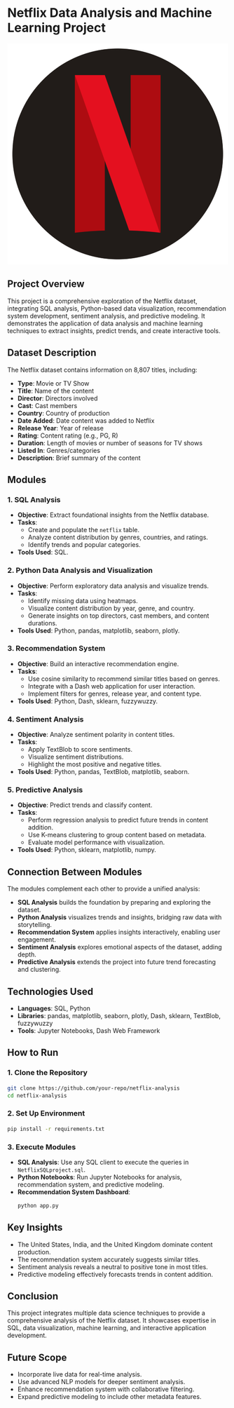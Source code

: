 # Netflix Data Analysis and Machine Learning Project

![Netflix Logo](https://github.com/Neeraj-Kondaveeti/Data-Analysis-Projects/blob/main/Netflix_Analysis_Project/Netflix-Logo.webp)

## Project Overview
This project is a comprehensive exploration of the Netflix dataset, integrating SQL analysis, Python-based data visualization, recommendation system development, sentiment analysis, and predictive modeling. It demonstrates the application of data analysis and machine learning techniques to extract insights, predict trends, and create interactive tools.

## Dataset Description
The Netflix dataset contains information on 8,807 titles, including:
- **Type**: Movie or TV Show
- **Title**: Name of the content
- **Director**: Directors involved
- **Cast**: Cast members
- **Country**: Country of production
- **Date Added**: Date content was added to Netflix
- **Release Year**: Year of release
- **Rating**: Content rating (e.g., PG, R)
- **Duration**: Length of movies or number of seasons for TV shows
- **Listed In**: Genres/categories
- **Description**: Brief summary of the content

## Modules

### 1. SQL Analysis
- **Objective**: Extract foundational insights from the Netflix database.
- **Tasks**:
  - Create and populate the `netflix` table.
  - Analyze content distribution by genres, countries, and ratings.
  - Identify trends and popular categories.
- **Tools Used**: SQL.

### 2. Python Data Analysis and Visualization
- **Objective**: Perform exploratory data analysis and visualize trends.
- **Tasks**:
  - Identify missing data using heatmaps.
  - Visualize content distribution by year, genre, and country.
  - Generate insights on top directors, cast members, and content durations.
- **Tools Used**: Python, pandas, matplotlib, seaborn, plotly.

### 3. Recommendation System
- **Objective**: Build an interactive recommendation engine.
- **Tasks**:
  - Use cosine similarity to recommend similar titles based on genres.
  - Integrate with a Dash web application for user interaction.
  - Implement filters for genres, release year, and content type.
- **Tools Used**: Python, Dash, sklearn, fuzzywuzzy.

### 4. Sentiment Analysis
- **Objective**: Analyze sentiment polarity in content titles.
- **Tasks**:
  - Apply TextBlob to score sentiments.
  - Visualize sentiment distributions.
  - Highlight the most positive and negative titles.
- **Tools Used**: Python, pandas, TextBlob, matplotlib, seaborn.

### 5. Predictive Analysis
- **Objective**: Predict trends and classify content.
- **Tasks**:
  - Perform regression analysis to predict future trends in content addition.
  - Use K-means clustering to group content based on metadata.
  - Evaluate model performance with visualization.
- **Tools Used**: Python, sklearn, matplotlib, numpy.

## Connection Between Modules
The modules complement each other to provide a unified analysis:
- **SQL Analysis** builds the foundation by preparing and exploring the dataset.
- **Python Analysis** visualizes trends and insights, bridging raw data with storytelling.
- **Recommendation System** applies insights interactively, enabling user engagement.
- **Sentiment Analysis** explores emotional aspects of the dataset, adding depth.
- **Predictive Analysis** extends the project into future trend forecasting and clustering.

## Technologies Used
- **Languages**: SQL, Python
- **Libraries**: pandas, matplotlib, seaborn, plotly, Dash, sklearn, TextBlob, fuzzywuzzy
- **Tools**: Jupyter Notebooks, Dash Web Framework

## How to Run
### 1. Clone the Repository
```bash
git clone https://github.com/your-repo/netflix-analysis
cd netflix-analysis
```

### 2. Set Up Environment
```bash
pip install -r requirements.txt
```

### 3. Execute Modules
- **SQL Analysis**: Use any SQL client to execute the queries in `NetflixSQLproject.sql`.
- **Python Notebooks**: Run Jupyter Notebooks for analysis, recommendation system, and predictive modeling.
- **Recommendation System Dashboard**:
  ```bash
  python app.py
  ```

## Key Insights
- The United States, India, and the United Kingdom dominate content production.
- The recommendation system accurately suggests similar titles.
- Sentiment analysis reveals a neutral to positive tone in most titles.
- Predictive modeling effectively forecasts trends in content addition.

## Conclusion
This project integrates multiple data science techniques to provide a comprehensive analysis of the Netflix dataset. It showcases expertise in SQL, data visualization, machine learning, and interactive application development.

## Future Scope
- Incorporate live data for real-time analysis.
- Use advanced NLP models for deeper sentiment analysis.
- Enhance recommendation system with collaborative filtering.
- Expand predictive modeling to include other metadata features.

